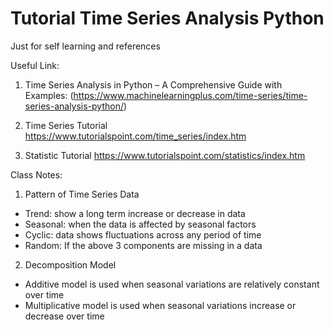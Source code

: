 # Tutorial Time Series Analysis Python

Just for self learning and references

Useful Link: 

  1. Time Series Analysis in Python – A Comprehensive Guide with Examples:
  (https://www.machinelearningplus.com/time-series/time-series-analysis-python/)

  2. Time Series Tutorial
  https://www.tutorialspoint.com/time_series/index.htm

  3. Statistic Tutorial
  https://www.tutorialspoint.com/statistics/index.htm

Class Notes:

  1. Pattern of Time Series Data
  - Trend: show a long term increase or decrease in data
  - Seasonal: when the data is affected by seasonal factors
  - Cyclic: data shows fluctuations across any period of time
  - Random: If the above 3 components are missing in a data

  2. Decomposition Model
  - Additive model is used when seasonal variations are relatively constant over time
  - Multiplicative model is used when seasonal variations increase or decrease over time
